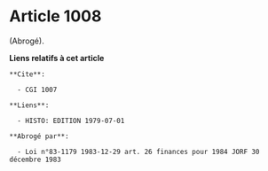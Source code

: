 # Article 1008

(Abrogé).

**Liens relatifs à cet article**

	**Cite**:

	  - CGI 1007

	**Liens**:

	  - HISTO: EDITION 1979-07-01

	**Abrogé par**:

	  - Loi n°83-1179 1983-12-29 art. 26 finances pour 1984 JORF 30 décembre 1983
